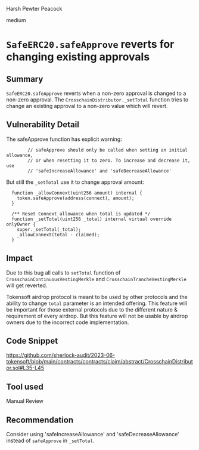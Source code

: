Harsh Pewter Peacock

medium

# `SafeERC20.safeApprove` reverts for changing existing approvals

## Summary
`SafeERC20.safeApprove` reverts when a non-zero approval is changed to a non-zero approval. The `CrosschainDistributor._setTotal` function tries to change an existing approval to a non-zero value which will revert.

## Vulnerability Detail
The safeApprove function has explicit warning:
```solidity
        // safeApprove should only be called when setting an initial allowance,
        // or when resetting it to zero. To increase and decrease it, use
        // 'safeIncreaseAllowance' and 'safeDecreaseAllowance'
```
But still the `_setTotal` use it to change approval amount:
```solidity
  function _allowConnext(uint256 amount) internal {
    token.safeApprove(address(connext), amount);
  }

  /** Reset Connext allowance when total is updated */
  function _setTotal(uint256 _total) internal virtual override onlyOwner {
    super._setTotal(_total);
    _allowConnext(total - claimed);
  }
```

## Impact
Due to this bug all calls to `setTotal` function of `CrosschainContinuousVestingMerkle` and `CrosschainTrancheVestingMerkle` will get reverted.

Tokensoft airdrop protocol is meant to be used by other protocols and the ability to change `total` parameter is an intended offering. This feature will be important for those external protocols due to the different nature & requirement of every airdrop. But this feature will not be usable by airdrop owners due to the incorrect code implementation.

## Code Snippet
https://github.com/sherlock-audit/2023-06-tokensoft/blob/main/contracts/contracts/claim/abstract/CrosschainDistributor.sol#L35-L45

## Tool used

Manual Review

## Recommendation
Consider using 'safeIncreaseAllowance' and 'safeDecreaseAllowance' instead of `safeApprove` in `_setTotal`.
